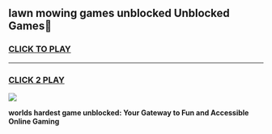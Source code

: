 
## lawn mowing games unblocked Unblocked Games👋
<h3>
<a href="https://premium.freeplayer.one?title=lawn_mowing_games_unblocked&ref=16F">CLICK TO PLAY</a></h3>
<hr>

<h3>
<a href="https://premium.freeplayer.one?title=lawn_mowing_games_unblocked&ref=16F">CLICK 2 PLAY</a>
  
</h3>

<a href="https://premium.freeplayer.one?title=lawn_mowing_games_unblocked&ref=16F/"><img src="https://clearcache.store/games.png"></a>


**worlds hardest game unblocked: Your Gateway to Fun and Accessible Online Gaming**
